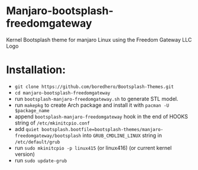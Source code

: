 # Manjaro-bootsplash-freedomgateway
Kernel Bootsplash theme for manjaro Linux using the Freedom Gateway LLC Logo

# Installation:

- `git clone https://github.com/boredhero/Bootsplash-Themes.git`
- `cd manjaro-bootsplash-freedomgateway`
- run `bootsplash-manjaro-freedomgateway.sh` to generate STL model.
- run `makepkg` to create Arch package and install it with `pacman -U $package_name`
- append `bootsplash-manjaro-freedomgateway` hook in the end of HOOKS string of `/etc/mkinitcpio.conf`
- add `quiet bootsplash.bootfile=bootsplash-themes/manjaro-freedomgateway/bootsplash` into `GRUB_CMDLINE_LINUX` string in `/etc/default/grub`
- run `sudo mkinitcpio -p linux415` (or linux416) (or current kernel version)
- run `sudo update-grub`
